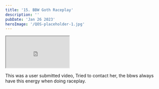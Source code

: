 ```yaml
---
title: '15. BBW Goth Raceplay'
description: ''
pubDate: 'Jan 26 2023'
heroImage: '/QOS-placeholder-1.jpg'
---
```

<iframe src="https://drive.google.com/file/d/1pyDYqod4lbPHhdg_qtJ7WhUffZNryAwZ/preview" width="200" height="100" allow="autoplay" allowfullscreen="allowfullscreen"></iframe>

This was a user submitted video, Tried to contact her, the bbws always have this energy when doing raceplay.